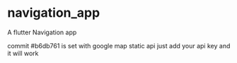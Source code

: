 # navigation_app

A flutter Navigation app

commit #b6db761 is set with google map static api just add your api key and it will work
